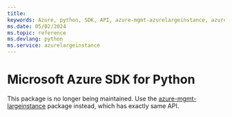 ```yaml
---
title: 
keywords: Azure, python, SDK, API, azure-mgmt-azurelargeinstance, azurelargeinstance
ms.date: 05/02/2024
ms.topic: reference
ms.devlang: python
ms.service: azurelargeinstance
---
```

# Microsoft Azure SDK for Python

This package is no longer being maintained. Use the [azure-mgmt-largeinstance](https://pypi.org/project/azure-mgmt-largeinstance/) package instead, which has exactly same API.
